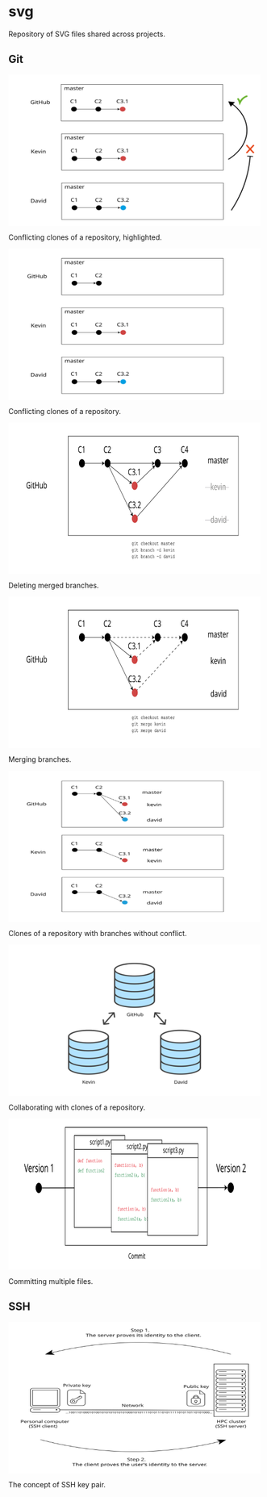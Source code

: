 # svg

Repository of SVG files shared across projects.

## Git

<img src="images/git-branch-conflict-push.svg" alt="Conflicting clones of a repository (highlighted)." align="center" width="500" height="300">

Conflicting clones of a repository, highlighted.

<img src="images/git-branch-conflict.svg" alt="Conflicting clones of a repository." align="center" width="500" height="300">

Conflicting clones of a repository.

<img src="images/git-branch-merge-delete.svg" alt="Deleting merged branches." width="500" align="center" height="300">

Deleting merged branches.

<img src="images/git-branch-merge.svg" alt="Merging branches." width="500" align="center" height="300">

Merging branches.

<img src="images/git-branch-no-conflict.svg" alt="Clones of a repository with branches without conflict." width="500" align="center" height="300">

Clones of a repository with branches without conflict.

<img src="images/git-clone-collaboration.svg" alt="Collaborating with clones of a repository." width="500" align="center" height="300">

Collaborating with clones of a repository.

<img src="images/git-commit-multiple-files.svg" alt="Committing multiple files." width="500" align="center" height="300">

Committing multiple files.

## SSH

<img src="images/ssh-key-pair.svg" alt="The concept of SSH key pair." align="center" width="500" height="300">

The concept of SSH key pair.
